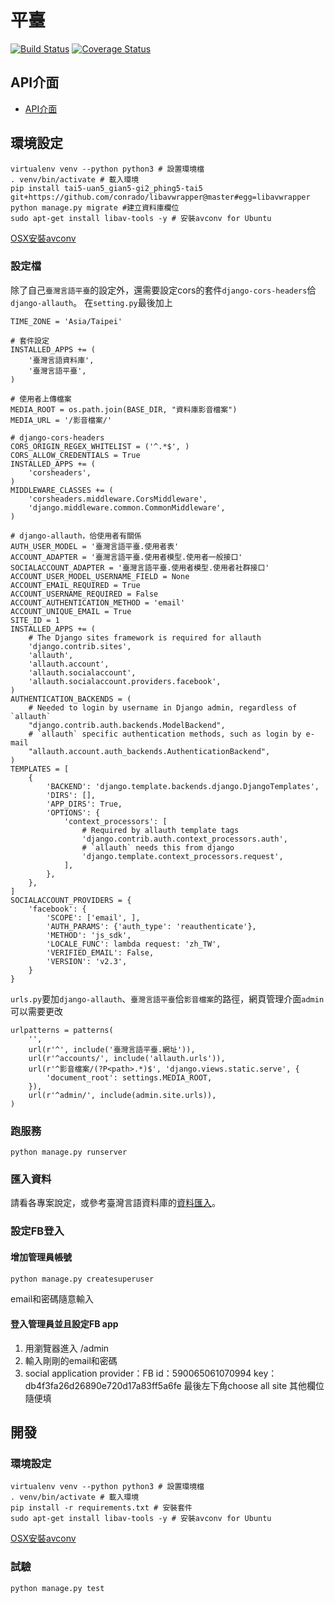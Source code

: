 # 平臺
[![Build Status](https://travis-ci.org/sih4sing5hong5/tai5-uan5_gian5-gi2_phing5-tai5.svg?branch=master)](https://travis-ci.org/sih4sing5hong5/tai5-uan5_gian5-gi2_phing5-tai5)
[![Coverage Status](https://coveralls.io/repos/sih4sing5hong5/tai5-uan5_gian5-gi2_phing5-thai5/badge.svg)](https://coveralls.io/r/sih4sing5hong5/tai5-uan5_gian5-gi2_phing5-thai5)

## API介面
* [API介面](http://docs.tai5uan5gian5gi2phing5thai5.apiary.io/#)

## 環境設定
```python3
virtualenv venv --python python3 # 設置環境檔
. venv/bin/activate # 載入環境
pip install tai5-uan5_gian5-gi2_phing5-tai5 git+https://github.com/conrado/libavwrapper@master#egg=libavwrapper
python manage.py migrate #建立資料庫欄位
sudo apt-get install libav-tools -y # 安裝avconv for Ubuntu
```
[OSX安裝avconv](http://superuser.com/questions/568464/how-to-install-libav-avconv-on-osx)

### 設定檔
除了自己`臺灣言語平臺`的設定外，還需要設定cors的套件`django-cors-headers`佮`django-allauth`。
在`setting.py`最後加上
```python3
TIME_ZONE = 'Asia/Taipei'

# 套件設定
INSTALLED_APPS += (
    '臺灣言語資料庫',
    '臺灣言語平臺',
)

# 使用者上傳檔案
MEDIA_ROOT = os.path.join(BASE_DIR, "資料庫影音檔案")
MEDIA_URL = '/影音檔案/'

# django-cors-headers
CORS_ORIGIN_REGEX_WHITELIST = ('^.*$', )
CORS_ALLOW_CREDENTIALS = True
INSTALLED_APPS += (
    'corsheaders',
)
MIDDLEWARE_CLASSES += (
    'corsheaders.middleware.CorsMiddleware',
    'django.middleware.common.CommonMiddleware',
)

# django-allauth，佮使用者有關係
AUTH_USER_MODEL = '臺灣言語平臺.使用者表'
ACCOUNT_ADAPTER = '臺灣言語平臺.使用者模型.使用者一般接口'
SOCIALACCOUNT_ADAPTER = '臺灣言語平臺.使用者模型.使用者社群接口'
ACCOUNT_USER_MODEL_USERNAME_FIELD = None
ACCOUNT_EMAIL_REQUIRED = True
ACCOUNT_USERNAME_REQUIRED = False
ACCOUNT_AUTHENTICATION_METHOD = 'email'
ACCOUNT_UNIQUE_EMAIL = True
SITE_ID = 1
INSTALLED_APPS += (
    # The Django sites framework is required for allauth
    'django.contrib.sites',
    'allauth',
    'allauth.account',
    'allauth.socialaccount',
    'allauth.socialaccount.providers.facebook',
)
AUTHENTICATION_BACKENDS = (
    # Needed to login by username in Django admin, regardless of `allauth`
    "django.contrib.auth.backends.ModelBackend",
    # `allauth` specific authentication methods, such as login by e-mail
    "allauth.account.auth_backends.AuthenticationBackend",
)
TEMPLATES = [
    {
        'BACKEND': 'django.template.backends.django.DjangoTemplates',
        'DIRS': [],
        'APP_DIRS': True,
        'OPTIONS': {
            'context_processors': [
                # Required by allauth template tags
                'django.contrib.auth.context_processors.auth',
                # `allauth` needs this from django
                'django.template.context_processors.request',
            ],
        },
    },
]
SOCIALACCOUNT_PROVIDERS = {
    'facebook': {
        'SCOPE': ['email', ],
        'AUTH_PARAMS': {'auth_type': 'reauthenticate'},
        'METHOD': 'js_sdk',
        'LOCALE_FUNC': lambda request: 'zh_TW',
        'VERIFIED_EMAIL': False,
        'VERSION': 'v2.3',
    }
}
```


`urls.py`要加`django-allauth`、`臺灣言語平臺`佮`影音檔案`的路徑，網頁管理介面`admin`可以需要更改 
```python3
urlpatterns = patterns(
    '',
    url(r'^', include('臺灣言語平臺.網址')),
    url(r'^accounts/', include('allauth.urls')),
    url(r'^影音檔案/(?P<path>.*)$', 'django.views.static.serve', {
        'document_root': settings.MEDIA_ROOT,
    }),
    url(r'^admin/', include(admin.site.urls)),
)
```

### 跑服務
```python3
python manage.py runserver
```

### 匯入資料
請看各專案說定，或參考臺灣言語資料庫的[資料匯入](http://tai5-uan5-gian5-gi2-tsu1-liau7-khoo3.readthedocs.org/zh_TW/latest/資料匯入.html)。

### 設定FB登入
#### 增加管理員帳號
```bash
python manage.py createsuperuser
```
email和密碼隨意輸入

#### 登入管理員並且設定FB app
1. 用瀏覽器進入 /admin
2. 輸入剛剛的email和密碼
3. social application
provider：FB 
id：590065061070994
key：db4f3fa26d26890e720d17a83ff5a6fe
最後左下角choose all site
其他欄位隨便填

## 開發
### 環境設定
```python3
virtualenv venv --python python3 # 設置環境檔
. venv/bin/activate # 載入環境
pip install -r requirements.txt # 安裝套件
sudo apt-get install libav-tools -y # 安裝avconv for Ubuntu
```
[OSX安裝avconv](http://superuser.com/questions/568464/how-to-install-libav-avconv-on-osx)

### 試驗
```
python manage.py test
```
